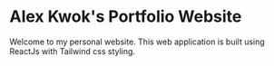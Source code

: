 # Alex Kwok's Portfolio Website

Welcome to my personal website. This web application is built using ReactJs with Tailwind css styling.  

